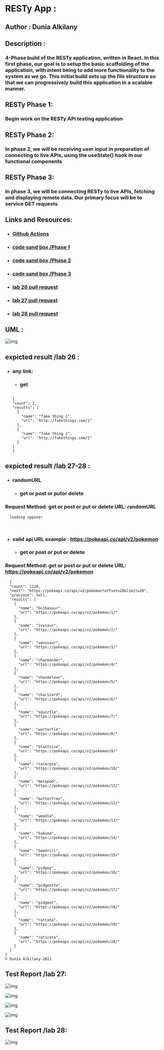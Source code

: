 # RESTy App :

## Author : Dunia Alkilany 

## Description :

### 4-Phase build of the RESTy application, written in React. In this first phase, our goal is to setup the basic scaffolding of the application, with intent being to add more functionality to the system as we go. This initial build sets up the file structure so that we can progressively build this application in a scalable manner.

## RESTy Phase 1:

### Begin work on the RESTy API testing application

## RESTy Phase 2:

### In phase 2, we will be receiving user input in preparation of connecting to live APIs, using the useState() hook in our functional components

## RESTy Phase 3:

### In phase 3, we will be connecting RESTy to live APIs, fetching and displaying remote data. Our primary focus will be to service GET requests



## Links and Resources:


* ### [Github Actions](https://github.com/Duniaalkilany/resty/actions)

* ### [code sand box /Phase 1](https://codesandbox.io/s/friendly-silence-cp725)

* ### [code sand box /Phase 2](https://codesandbox.io/s/upbeat-yalow-71iw8)

* ### [code sand box /Phase 3](https://6ry9i.csb.app/)

* ### [lab 26 pull request ](https://github.com/Duniaalkilany/resty/pull/1)

* ### [lab 27 pull request ](https://github.com/Duniaalkilany/resty/pull/2)

* ### [lab 28 pull request ](https://github.com/Duniaalkilany/resty/pull/3)

## UML : 

![img](./assets/resty-UML.png)

## expicted result /lab 26 :
* ### any link:
   
    - ### get

 

  ```

  {
  "count": 2,
  "results": [
    {
      "name": "fake thing 1",
      "url": "http://fakethings.com/1"
    },
    {
      "name": "fake thing 2",
      "url": "http://fakethings.com/2"
    }
  ]
  }

  ```


## expicted result /lab 27-28 :

* ### randomURL

    - ### get or post or putor delete​

### Request Method: get or post or put or delete URL: randomURL

```
  loading sppiner

```  
​
* ### valid api URL example : https://pokeapi.co/api/v2/pokemon

    - ### get or post or put or delete​

### Request Method: get or post or put or delete URL: https://pokeapi.co/api/v2/pokemon

```
  {
  "count": 1118,
  "next": "https://pokeapi.co/api/v2/pokemon?offset=20&limit=20",
  "previous": null,
  "results": [
    {
      "name": "bulbasaur",
      "url": "https://pokeapi.co/api/v2/pokemon/1/"
    },
    {
      "name": "ivysaur",
      "url": "https://pokeapi.co/api/v2/pokemon/2/"
    },
    {
      "name": "venusaur",
      "url": "https://pokeapi.co/api/v2/pokemon/3/"
    },
    {
      "name": "charmander",
      "url": "https://pokeapi.co/api/v2/pokemon/4/"
    },
    {
      "name": "charmeleon",
      "url": "https://pokeapi.co/api/v2/pokemon/5/"
    },
    {
      "name": "charizard",
      "url": "https://pokeapi.co/api/v2/pokemon/6/"
    },
    {
      "name": "squirtle",
      "url": "https://pokeapi.co/api/v2/pokemon/7/"
    },
    {
      "name": "wartortle",
      "url": "https://pokeapi.co/api/v2/pokemon/8/"
    },
    {
      "name": "blastoise",
      "url": "https://pokeapi.co/api/v2/pokemon/9/"
    },
    {
      "name": "caterpie",
      "url": "https://pokeapi.co/api/v2/pokemon/10/"
    },
    {
      "name": "metapod",
      "url": "https://pokeapi.co/api/v2/pokemon/11/"
    },
    {
      "name": "butterfree",
      "url": "https://pokeapi.co/api/v2/pokemon/12/"
    },
    {
      "name": "weedle",
      "url": "https://pokeapi.co/api/v2/pokemon/13/"
    },
    {
      "name": "kakuna",
      "url": "https://pokeapi.co/api/v2/pokemon/14/"
    },
    {
      "name": "beedrill",
      "url": "https://pokeapi.co/api/v2/pokemon/15/"
    },
    {
      "name": "pidgey",
      "url": "https://pokeapi.co/api/v2/pokemon/16/"
    },
    {
      "name": "pidgeotto",
      "url": "https://pokeapi.co/api/v2/pokemon/17/"
    },
    {
      "name": "pidgeot",
      "url": "https://pokeapi.co/api/v2/pokemon/18/"
    },
    {
      "name": "rattata",
      "url": "https://pokeapi.co/api/v2/pokemon/19/"
    },
    {
      "name": "raticate",
      "url": "https://pokeapi.co/api/v2/pokemon/20/"
    }
  ]
}
© Dunia Alkilany-2021

```

## Test Report /lab 27:

![img](/assets/lab27-test1.png)

![img](/assets/lab27-test2.png)

![img](/assets/test2-lab27.png)

![img](/assets/lab27-tests.png)

## Test Report /lab 28:

![img](/assets/lab28-tests.png)
